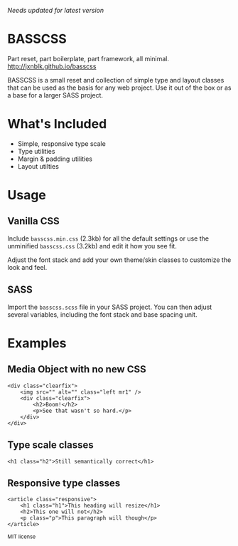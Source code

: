 *Needs updated for latest version*

# BASSCSS

Part reset, part boilerplate, part framework, all minimal.
http://jxnblk.github.io/basscss

BASSCSS is a small reset and collection of simple type and layout classes that can be used as the basis for any web project. Use it out of the box or as a base for a larger SASS project.

# What's Included
- Simple, responsive type scale
- Type utilities
- Margin & padding utilities
- Layout utilties

# Usage

## Vanilla CSS
Include `basscss.min.css` (2.3kb) for all the default settings or use the unminified `basscss.css` (3.2kb) and edit it how you see fit.

Adjust the font stack and add your own theme/skin classes to customize the look and feel.

## SASS
Import the `basscss.scss` file in your SASS project. You can then adjust several variables, including the font stack and base spacing unit.

# Examples

## Media Object with no new CSS

    <div class="clearfix">
        <img src="" alt="" class="left mr1" />
        <div class="clearfix">
            <h2>Boom!</h2>
            <p>See that wasn't so hard.</p>
        </div>
    </div>

## Type scale classes

    <h1 class="h2">Still semantically correct</h1>

## Responsive type classes

    <article class="responsive">
        <h1 class="h1">This heading will resize</h1>
        <h2>This one will not</h2>
        <p class="p">This paragraph will though</p>
    </article>

<small>MIT license</small>
